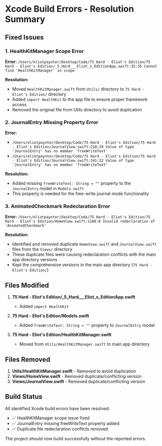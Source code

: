 # Xcode Build Errors - Resolution Summary

## Fixed Issues

### 1. HealthKitManager Scope Error
**Error:** `/Users/eliotpaynter/Desktop/Code/75 Hard - Eliot's Edition/75 Hard - Eliot's Edition/_5_Hard___Eliot_s_EditionApp.swift:35:35 Cannot find 'HealthKitManager' in scope`

**Resolution:**
- Moved `HealthKitManager.swift` from `Utils/` directory to `75 Hard - Eliot's Edition/` directory
- Added `import HealthKit` to the app file to ensure proper framework access
- Removed the original file from Utils directory to avoid duplication

### 2. JournalEntry Missing Property Error
**Error:** 
- `/Users/eliotpaynter/Desktop/Code/75 Hard - Eliot's Edition/75 Hard - Eliot's Edition/JournalView.swift:218:39 Value of type 'JournalEntry' has no member 'freeWriteText'`
- `/Users/eliotpaynter/Desktop/Code/75 Hard - Eliot's Edition/75 Hard - Eliot's Edition/JournalView.swift:241:22 Value of type 'JournalEntry' has no member 'freeWriteText'`

**Resolution:**
- Added missing `freeWriteText: String = ""` property to the `JournalEntry` model in `Models.swift`
- This property is needed for the free-write journal mode functionality

### 3. AnimatedCheckmark Redeclaration Error
**Error:** `/Users/eliotpaynter/Desktop/Code/75 Hard - Eliot's Edition/75 Hard - Eliot's Edition/HomeView.swift:1188:8 Invalid redeclaration of 'AnimatedCheckmark'`

**Resolution:**
- Identified and removed duplicate `HomeView.swift` and `JournalView.swift` files from the `Views/` directory
- These duplicate files were causing redeclaration conflicts with the main app directory versions
- Kept the comprehensive versions in the main app directory (`75 Hard - Eliot's Edition/`)

## Files Modified

1. **75 Hard - Eliot's Edition/_5_Hard___Eliot_s_EditionApp.swift**
   - Added `import HealthKit`

2. **75 Hard - Eliot's Edition/Models.swift**
   - Added `freeWriteText: String = ""` property to `JournalEntry` model

3. **75 Hard - Eliot's Edition/HealthKitManager.swift**
   - Moved from `Utils/HealthKitManager.swift` to main app directory

## Files Removed

1. **Utils/HealthKitManager.swift** - Removed to avoid duplication
2. **Views/HomeView.swift** - Removed duplicate/conflicting version
3. **Views/JournalView.swift** - Removed duplicate/conflicting version

## Build Status

All identified Xcode build errors have been resolved:
- ✅ HealthKitManager scope issue fixed
- ✅ JournalEntry missing freeWriteText property added
- ✅ Duplicate file redeclaration conflicts removed

The project should now build successfully without the reported errors.